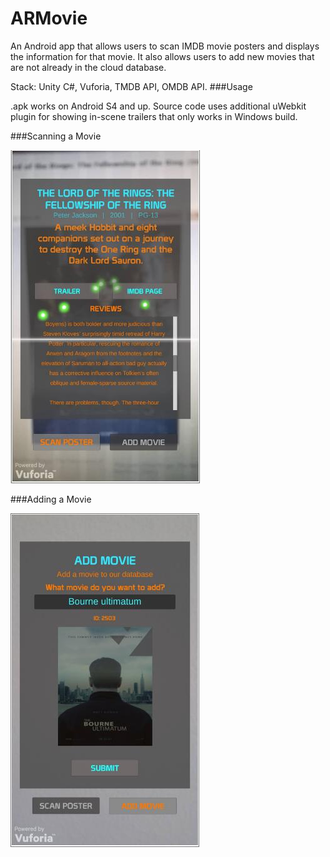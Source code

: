 # ARMovie

An Android app that allows users to scan IMDB movie posters and displays the information for that movie. It also allows users to add new movies that are not already in the cloud database.

Stack: Unity C#, Vuforia, TMDB API, OMDB API. 
###Usage

.apk works on Android S4 and up.
Source code uses additional uWebkit plugin for showing in-scene trailers that only works in Windows build.

###Scanning a Movie

![alt tag](https://raw.githubusercontent.com/adinger/ARMovie/master/ARMovieSCAN.jpg)

###Adding a Movie

![alt tag](https://raw.githubusercontent.com/adinger/ARMovie/master/ARMovieADD.jpg)
